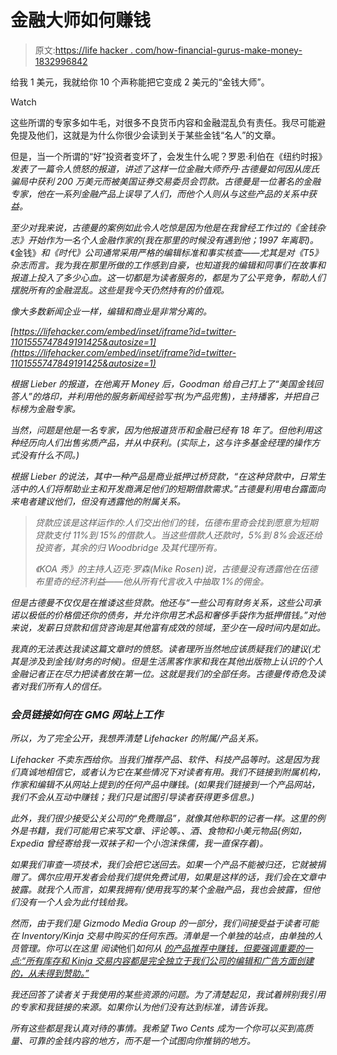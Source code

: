# 金融大师如何赚钱

> 原文:[https://life hacker . com/how-financial-gurus-make-money-1832996842](https://lifehacker.com/how-financial-gurus-make-money-1832996842)

给我 1 美元，我就给你 10 个声称能把它变成 2 美元的“金钱大师”。

Watch

这些所谓的专家多如牛毛，对很多不良货币内容和金融混乱负有责任。我尽可能避免提及他们，这就是为什么你很少会读到关于某些金钱“名人”的文章。

但是，当一个所谓的“好”投资者变坏了，会发生什么呢？罗恩·利伯在《纽约时报》[](https://www.nytimes.com/2019/03/01/your-money/money-answers-man-jordan-goodman.html)*发表了一篇令人愤怒的报道，讲述了这样一位金融大师乔丹·古德曼如何因从庞氏骗局中获利 200 万美元而被美国证券交易委员会罚款。古德曼是一位著名的金融专家，他在一系列金融产品上误导了人们，而他个人则从与这些产品的关系中获益。*

*至少对我来说，古德曼的案例如此令人吃惊是因为他是在我曾经工作过的《金钱杂志》开始作为一名个人金融作家的(我在那里的时候没有遇到他；1997 年离职)。*《金钱》*和《时代》公司通常采用严格的编辑标准和事实核查——尤其是对《T5》杂志而言。我为我在那里所做的工作感到自豪，也知道我的编辑和同事们在故事和报道上投入了多少心血。这一切都是为读者服务的，都是为了公平竞争，帮助人们摆脱所有的金融混乱。这些是我今天仍然持有的价值观。*

*像大多数新闻企业一样，编辑和商业是非常分离的。*

 *[https://lifehacker.com/embed/inset/iframe?id=twitter-1101555747849191425&autosize=1](https://lifehacker.com/embed/inset/iframe?id=twitter-1101555747849191425&autosize=1)* 

*根据 Lieber 的报道，在他离开 *Money* 后，Goodman 给自己打上了“美国金钱回答人”的烙印，并利用他的服务新闻经验写书(为产品兜售)，主持播客，并把自己标榜为金融专家。*

*当然，问题是他是一名专家，因为他报道货币和金融已经有 18 年了。但他利用这种经历向人们出售劣质产品，并从中获利。(实际上，这与许多基金经理的操作方式没有什么不同。)*

*根据 Lieber 的说法，其中一种产品是商业抵押过桥贷款，“在这种贷款中，日常生活中的人们将帮助业主和开发商满足他们的短期借款需求。”古德曼利用电台露面向来电者建议他们，但没有透露他的附属关系。*

> *贷款应该是这样运作的:人们交出他们的钱，伍德布里奇会找到愿意为短期贷款支付 11%到 15%的借款人。当这些借款人还款时，5%到 8%会返还给投资者，其余的归 Woodbridge 及其代理所有。* 
> 
> *《KOA 秀》的主持人迈克·罗森(Mike Rosen)说，古德曼没有透露他在伍德布里奇的经济利益——他从所有代言收入中抽取 1%的佣金。*

*但是古德曼不仅仅是在推诿这些贷款。他还与“一些公司有财务关系，这些公司承诺以极低的价格偿还你的债务，并允许你用艺术品和奢侈手袋作为抵押借钱。”对他来说，发薪日贷款和信贷咨询是其他富有成效的领域，至少在一段时间内是如此。*

*我真的无法表达我读这篇文章时的愤怒。读者理所当然地应该质疑我们的建议(尤其是涉及到金钱/财务的时候)。但是生活黑客作家和我在其他出版物上认识的个人金融记者正在尽力把读者放在第一位。这就是我们的全部任务。古德曼传奇危及读者对我们所有人的信任。*

### *会员链接如何在 GMG 网站上工作*

*所以，为了完全公开，我想弄清楚 Lifehacker 的附属/产品关系。*

*Lifehacker 不卖东西给你。当我们推荐产品、软件、科技产品等时。这是因为我们真诚地相信它，或者认为它在某些情况下对读者有用。我们不链接到附属机构，作家和编辑不从网站上提到的任何产品中赚钱。(如果我们链接到一个产品网站，我们不会从互动中赚钱；我们只是试图引导读者获得更多信息。)* 

*此外，我们很少接受公关公司的“免费赠品”，就像其他称职的记者一样。这里的例外是书籍，我们可能用它来写文章、评论等。、酒、食物和小美元物品(例如，Expedia 曾经寄给我一双袜子和一个小泡沫侏儒，我一直保存着)。*

*如果我们审查一项技术，我们会把它送回去。如果一个产品不能被归还，它就被捐赠了。偶尔应用开发者会给我们提供免费试用，如果是这样的话，我们会在文章中披露。就我个人而言，如果我拥有/使用我写的某个金融产品，我也会披露，但他们没有一个人会为此付钱给我。*

*然而，由于我们是 Gizmodo Media Group 的一部分，我们间接受益于读者可能在 Inventory/Kinja 交易中购买的任何东西。清单是一个单独的站点，由单独的人员管理。你可以在这里 阅读*他们*如何从 [的产品推荐中赚钱，但要强调重要的一点:“所有库存和 Kinja 交易内容都是完全独立于我们公司的编辑和广告方面创建的，从未得到赞助。”](https://theinventory.com/welcome-to-the-inventory-1825927863)*

*我还回答了读者关于我使用的某些资源的问题。为了清楚起见，我试着辨别我引用的专家和我链接的来源。如果你认为他们没有达到标准，请告诉我。*

*所有这些都是我认真对待的事情。我希望 Two Cents 成为一个你可以买到高质量、可靠的金钱内容的地方，而不是一个试图向你推销的地方。*